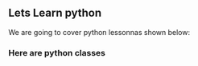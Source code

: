 ## Lets Learn python
We are going to cover python lessonnas shown below:

### Here are python classes 
